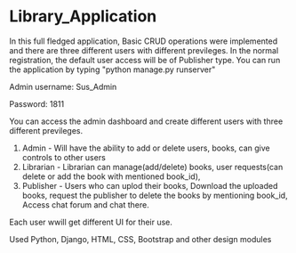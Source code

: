 # Library_Application
 
In this full fledged application, Basic CRUD operations were implemented and there are three different users with different previleges. In the normal registration, the default user access will be of Publisher type. 
You can run the application by typing "python manage.py runserver"


Admin username: Sus_Admin


Password: 1811


You can access the admin dashboard and create different users with three different previleges.

1) Admin - Will have the ability to add or delete users, books, can give controls to other users
2) Librarian - Librarian can manage(add/delete) books, user requests(can delete or add the book with mentioned book_id),  
3) Publisher - Users who can uplod their books, Download the uploaded books, request the publisher to delete the books by mentioning book_id, Access chat forum and chat there. 

Each user wwill get different UI for their use. 

 
 Used Python, Django, HTML, CSS, Bootstrap and other design modules
